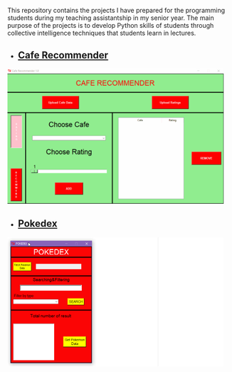 This repository contains the projects I have prepared for the programming students during my teaching assistantship in my senior year. The main purpose of the projects is to develop Python skills of students through collective intelligence techniques that students learn in lectures.

* ## [Cafe Recommender](https://github.com/aliemreoz/ta-projects/tree/master/Cafe%20Recommender)
<img src="https://github.com/aliemreoz/ta-projects/blob/master/Cafe%20Recommender/mp2.gif" width="486" height="303" />

* ## [Pokedex](https://raw.githubusercontent.com/aliemreoz/ta-projects/master/Pokedex/)
<img src="https://raw.githubusercontent.com/aliemreoz/ta-projects/master/Pokedex/Pokedex.gif?token=AFU3S43CJJEON2XESO3FCLS5FDBDW" width="486" height="290" />

